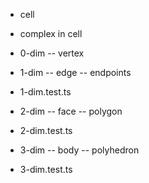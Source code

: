- cell

- complex in cell

- 0-dim -- vertex
- 1-dim -- edge -- endpoints
- 1-dim.test.ts

- 2-dim -- face -- polygon
- 2-dim.test.ts

- 3-dim -- body -- polyhedron
- 3-dim.test.ts
